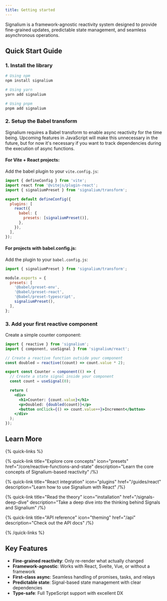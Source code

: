 ```yaml
---
title: Getting started
---
```


Signalium is a framework-agnostic reactivity system designed to provide fine-grained updates, predictable state management, and seamless asynchronous operations.

## Quick Start Guide

### 1. Install the library

```bash
# Using npm
npm install signalium

# Using yarn
yarn add signalium

# Using pnpm
pnpm add signalium
```

### 2. Setup the Babel transform

Signalium requires a Babel transform to enable async reactivity for the time being. Upcoming features in JavaScript will make this unnecessary in the future, but for now it's necessary if you want to track dependencies during the execution of async functions.

#### For Vite + React projects:

Add the babel plugin to your `vite.config.js`:

```js
import { defineConfig } from 'vite';
import react from '@vitejs/plugin-react';
import { signaliumPreset } from 'signalium/transform';

export default defineConfig({
  plugins: [
    react({
      babel: {
        presets: [signaliumPreset()],
      },
    }),
  ],
});
```

#### For projects with babel.config.js:

Add the plugin to your `babel.config.js`:

```js
import { signaliumPreset } from 'signalium/transform';

module.exports = {
  presets: [
    '@babel/preset-env',
    '@babel/preset-react',
    '@babel/preset-typescript',
    signaliumPreset(),
  ],
};
```

### 3. Add your first reactive component

Create a simple counter component:

```jsx
import { reactive } from 'signalium';
import { component, useSignal } from 'signalium/react';

// Create a reactive function outside your component
const doubled = reactive((count) => count.value * 2);

export const Counter = component(() => {
  // Create a state signal inside your component
  const count = useSignal(0);

  return (
    <div>
      <h1>Counter: {count.value}</h1>
      <p>Doubled: {doubled(count)}</p>
      <button onClick={() => count.value++}>Increment</button>
    </div>
  );
});
```

## Learn More

{% quick-links %}

{% quick-link title="Explore core concepts" icon="presets" href="/core/reactive-functions-and-state" description="Learn the core concepts of Signalium-based reactivity" /%}

{% quick-link title="React integration" icon="plugins" href="/guides/react" description="Learn how to use Signalium with React" /%}

{% quick-link title="Read the theory" icon="installation" href="/signals-deep-dive" description="Take a deep dive into the thinking behind Signals and Signalium" /%}

{% quick-link title="API reference" icon="theming" href="/api" description="Check out the API docs" /%}

{% /quick-links %}

## Key Features

- **Fine-grained reactivity**: Only re-render what actually changed
- **Framework-agnostic**: Works with React, Svelte, Vue, or without a framework
- **First-class async**: Seamless handling of promises, tasks, and relays
- **Predictable state**: Signal-based state management with clear dependencies
- **Type-safe**: Full TypeScript support with excellent DX
